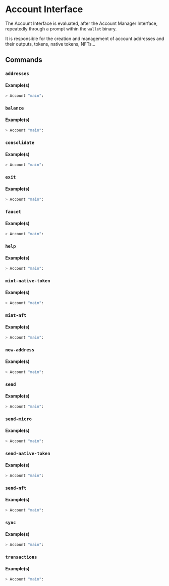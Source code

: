 # Account Interface

The Account Interface is evaluated, after the Account Manager Interface, repeatedly through a prompt within the `wallet`
binary.

It is responsible for the creation and management of account addresses and their outputs, tokens, native tokens, NFTs...

## Commands

### `addresses`

#### Example(s)

```sh
> Account "main":
```

### `balance`

#### Example(s)

```sh
> Account "main":
```

### `consolidate`

#### Example(s)

```sh
> Account "main":
```

### `exit`

#### Example(s)

```sh
> Account "main":
```

### `faucet`

#### Example(s)

```sh
> Account "main":
```

### `help`

#### Example(s)

```sh
> Account "main":
```

### `mint-native-token`

#### Example(s)

```sh
> Account "main":
```

### `mint-nft`

#### Example(s)

```sh
> Account "main":
```

### `new-address`

#### Example(s)

```sh
> Account "main":
```

### `send`

#### Example(s)

```sh
> Account "main":
```

### `send-micro`

#### Example(s)

```sh
> Account "main":
```

### `send-native-token`

#### Example(s)

```sh
> Account "main":
```

### `send-nft`

#### Example(s)

```sh
> Account "main":
```

### `sync`

#### Example(s)

```sh
> Account "main":
```

### `transactions`

#### Example(s)

```sh
> Account "main":
```
